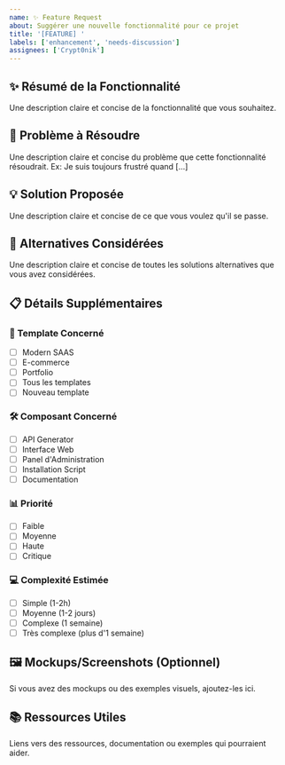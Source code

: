 ```yaml
---
name: ✨ Feature Request
about: Suggérer une nouvelle fonctionnalité pour ce projet
title: '[FEATURE] '
labels: ['enhancement', 'needs-discussion']
assignees: ['Crypt0nik']
---
```


## ✨ Résumé de la Fonctionnalité

Une description claire et concise de la fonctionnalité que vous souhaitez.

## 🎯 Problème à Résoudre

Une description claire et concise du problème que cette fonctionnalité résoudrait.
Ex: Je suis toujours frustré quand [...]

## 💡 Solution Proposée

Une description claire et concise de ce que vous voulez qu'il se passe.

## 🔄 Alternatives Considérées

Une description claire et concise de toutes les solutions alternatives que vous avez considérées.

## 📋 Détails Supplémentaires

### 🎨 Template Concerné
- [ ] Modern SAAS
- [ ] E-commerce
- [ ] Portfolio
- [ ] Tous les templates
- [ ] Nouveau template

### 🛠️ Composant Concerné
- [ ] API Generator
- [ ] Interface Web
- [ ] Panel d'Administration
- [ ] Installation Script
- [ ] Documentation

### 📊 Priorité
- [ ] Faible
- [ ] Moyenne
- [ ] Haute
- [ ] Critique

### 💻 Complexité Estimée
- [ ] Simple (1-2h)
- [ ] Moyenne (1-2 jours)
- [ ] Complexe (1 semaine)
- [ ] Très complexe (plus d'1 semaine)

## 🖼️ Mockups/Screenshots (Optionnel)

Si vous avez des mockups ou des exemples visuels, ajoutez-les ici.

## 📚 Ressources Utiles

Liens vers des ressources, documentation ou exemples qui pourraient aider.
